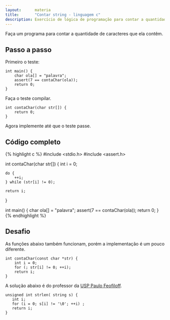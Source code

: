 ```yaml
---
layout:      materia
title:       "Contar string - linguagem c"
description: Exercício de lógica de programação para contar a quantidade de caracteres de uma string qualquer.
---
```


Faça um programa para contar a quantidade de caracteres que ela contêm.



Passo a passo
---

Primeiro o teste:

    int main() {
        char ola[] = "palavra";
        assert(7 == contaChar(ola));
        return 0;
    }

Faça o teste compilar.

    int contaChar(char str[]) {
        return 0;
    }

Agora implemente até que o teste passe.


Código completo
---

{% highlight c %}
#include <stdio.h>
#include <assert.h>

int contaChar(char str[]) {
    int i = 0;

    do {
        ++i;
    } while (str[i] != 0);

    return i;
}

int main() {
    char ola[] = "palavra";
    assert(7 == contaChar(ola));
    return 0;
}
{% endhighlight %}


Desafio
---

As funções abaixo também funcionam, porém a implementação é um pouco diferente.

    int contaChar(const char *str) {
        int i = 0;
        for (; str[i] != 0; ++i);
        return i;
    }

A solução abaixo é do professor da [USP Paulo Feofiloff](http://www.ime.usp.br/~pf/algoritmos/aulas/bubi2.html "link-externo").

    unsigned int strlen( string s) {
       int i;
       for (i = 0; s[i] != '\0'; ++i) ;
       return i;
    }
